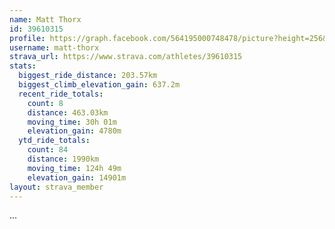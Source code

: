 ```yaml
---
name: Matt Thorx
id: 39610315
profile: https://graph.facebook.com/564195000748478/picture?height=256&width=256
username: matt-thorx
strava_url: https://www.strava.com/athletes/39610315
stats:
  biggest_ride_distance: 203.57km
  biggest_climb_elevation_gain: 637.2m
  recent_ride_totals:
    count: 8
    distance: 463.03km
    moving_time: 30h 01m
    elevation_gain: 4780m
  ytd_ride_totals:
    count: 84
    distance: 1990km
    moving_time: 124h 49m
    elevation_gain: 14901m
layout: strava_member
--- 
```

...
